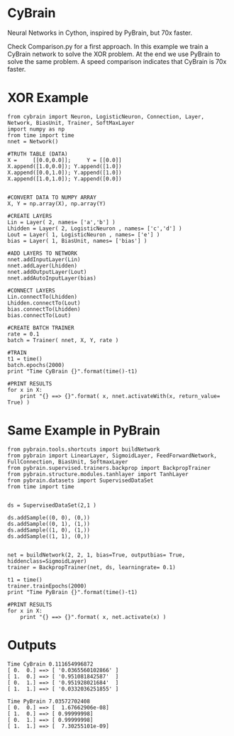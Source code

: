 CyBrain
=======

Neural Networks in Cython, inspired by PyBrain, but 70x faster.

Check Comparison.py for a first approach. In this example we train a CyBrain network to solve the XOR problem. At the end we use PyBrain to solve the same problem. A speed comparison indicates that CyBrain is 70x faster.

XOR Example
===========

    from cybrain import Neuron, LogisticNeuron, Connection, Layer, Network, BiasUnit, Trainer, SoftMaxLayer
    import numpy as np
    from time import time
    nnet = Network()
    
    #TRUTH TABLE (DATA)
    X =     [[0.0,0.0]];     Y = [[0.0]]
    X.append([1.0,0.0]); Y.append([1.0])
    X.append([0.0,1.0]); Y.append([1.0])
    X.append([1.0,1.0]); Y.append([0.0])
    
    
    #CONVERT DATA TO NUMPY ARRAY
    X, Y = np.array(X), np.array(Y)
    
    #CREATE LAYERS
    Lin = Layer( 2, names= ['a','b'] )
    Lhidden = Layer( 2, LogisticNeuron , names= ['c','d'] )
    Lout = Layer( 1, LogisticNeuron , names= ['e'] )
    bias = Layer( 1, BiasUnit, names= ['bias'] )
    
    #ADD LAYERS TO NETWORK
    nnet.addInputLayer(Lin)
    nnet.addLayer(Lhidden)
    nnet.addOutputLayer(Lout)
    nnet.addAutoInputLayer(bias)
    
    #CONNECT LAYERS
    Lin.connectTo(Lhidden)
    Lhidden.connectTo(Lout)
    bias.connectTo(Lhidden)
    bias.connectTo(Lout)
    
    #CREATE BATCH TRAINER
    rate = 0.1
    batch = Trainer( nnet, X, Y, rate )
    
    #TRAIN
    t1 = time()
    batch.epochs(2000)
    print "Time CyBrain {}".format(time()-t1)
    
    #PRINT RESULTS
    for x in X:
        print "{} ==> {}".format( x, nnet.activateWith(x, return_value= True) )



Same Example in PyBrain
========================

    from pybrain.tools.shortcuts import buildNetwork
    from pybrain import LinearLayer, SigmoidLayer, FeedForwardNetwork, FullConnection, BiasUnit, SoftmaxLayer
    from pybrain.supervised.trainers.backprop import BackpropTrainer
    from pybrain.structure.modules.tanhlayer import TanhLayer
    from pybrain.datasets import SupervisedDataSet
    from time import time
    
    
    ds = SupervisedDataSet(2,1 )
    
    ds.addSample((0, 0), (0,))
    ds.addSample((0, 1), (1,))
    ds.addSample((1, 0), (1,))
    ds.addSample((1, 1), (0,))
    
    
    net = buildNetwork(2, 2, 1, bias=True, outputbias= True, hiddenclass=SigmoidLayer)
    trainer = BackpropTrainer(net, ds, learningrate= 0.1)
    
    t1 = time()
    trainer.trainEpochs(2000)
    print "Time PyBrain {}".format(time()-t1)
    
    #PRINT RESULTS
    for x in X:
        print "{} ==> {}".format( x, net.activate(x) )


Outputs
=======

    Time CyBrain 0.111654996872
    [ 0.  0.] ==> [ '0.0365560102866' ]
    [ 1.  0.] ==> [ '0.951081842587'  ]
    [ 0.  1.] ==> [ '0.951928021684'  ]
    [ 1.  1.] ==> [ '0.0332036251855' ]
    
    Time PyBrain 7.03572702408
    [ 0.  0.] ==> [  1.67662906e-08]
    [ 1.  0.] ==> [ 0.99999998]
    [ 0.  1.] ==> [ 0.99999998]
    [ 1.  1.] ==> [  7.30255101e-09]
